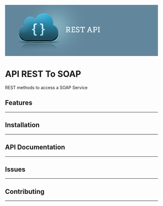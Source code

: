 ![API REST](https://github.com/johnnymadrid/api-rest-to-soap/blob/master/images/rest.png)
# API REST To SOAP
REST methods to access a SOAP Service

## Features 
----

## Installation 
----

## API Documentation 
----

## Issues 
----

## Contributing
----


